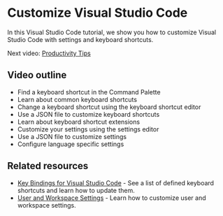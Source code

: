 # Customize Visual Studio Code

In this Visual Studio Code tutorial, we show you how to customize Visual Studio Code with settings and keyboard shortcuts.

Next video: [Productivity Tips](/docs/introvideos/productivity.md)

## Video outline

- Find a keyboard shortcut in the Command Palette
- Learn about common keyboard shortcuts
- Change a keyboard shortcut using the keyboard shortcut editor
- Use a JSON file to customize keyboard shortcuts
- Learn about keyboard shortcut extensions
- Customize your settings using the settings editor
- Use a JSON file to customize settings
- Configure language specific settings

## Related resources

- [Key Bindings for Visual Studio Code](/docs/getstarted/keybindings.md) - See a list of defined keyboard shortcuts and learn how to update them.
- [User and Workspace Settings](/docs/getstarted/settings.md) - Learn how to customize user and workspace settings.
